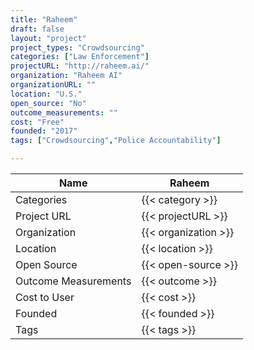 ```yaml
---
title: "Raheem"
draft: false
layout: "project"
project_types: "Crowdsourcing"
categories: ["Law Enforcement"]
projectURL: "http://raheem.ai/"
organization: "Raheem AI"
organizationURL: ""
location: "U.S."
open_source: "No"
outcome_measurements: ""
cost: "Free"
founded: "2017"
tags: ["Crowdsourcing","Police Accountability"]

---
```



Name                    |  Raheem    
------------------------|----
Categories              | {{< category >}} 
Project URL             | {{< projectURL >}} 
Organization            | {{< organization >}} 
Location                | {{< location >}} 
Open Source             | {{< open-source >}} 
Outcome Measurements    | {{< outcome >}} 
Cost to User            | {{< cost >}} 
Founded                 | {{< founded >}} 
Tags                    | {{< tags >}} 

